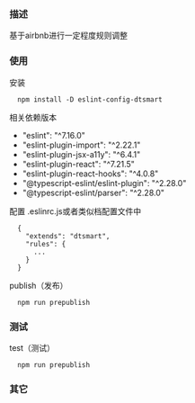 ### 描述

基于airbnb进行一定程度规则调整

### 使用

安装
```
  npm install -D eslint-config-dtsmart
```
相关依赖版本

- "eslint": "^7.16.0"
- "eslint-plugin-import": "^2.22.1"
- "eslint-plugin-jsx-a11y": "^6.4.1"
- "eslint-plugin-react": "^7.21.5"
- "eslint-plugin-react-hooks": "^4.0.8"
- "@typescript-eslint/eslint-plugin": "^2.28.0"
- "@typescript-eslint/parser": "^2.28.0"

配置
.eslinrc.js或者类似档配置文件中
```
  {
    "extends": "dtsmart",
    "rules": {
      ...
    }
  }
```

publish（发布）
```
  npm run prepublish
```


### 测试

test（测试）
```
  npm run prepublish
```

### 其它
